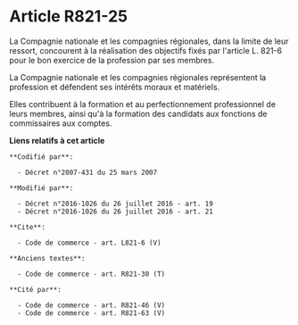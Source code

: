 # Article R821-25

La Compagnie nationale et les compagnies régionales, dans la limite de leur ressort, concourent à la réalisation des
objectifs fixés par l'article L. 821-6 pour le bon exercice de la profession par ses membres. 

La Compagnie nationale et les compagnies régionales représentent la profession et défendent ses intérêts moraux et
matériels. 

Elles contribuent à la formation et au perfectionnement professionnel de leurs membres, ainsi qu'à la formation des candidats
aux fonctions de commissaires aux comptes.

**Liens relatifs à cet article**

	**Codifié par**:

	  - Décret n°2007-431 du 25 mars 2007

	**Modifié par**:

	  - Décret n°2016-1026 du 26 juillet 2016 - art. 19
	  - Décret n°2016-1026 du 26 juillet 2016 - art. 21

	**Cite**:

	  - Code de commerce - art. L821-6 (V)

	**Anciens textes**:

	  - Code de commerce - art. R821-30 (T)

	**Cité par**:

	  - Code de commerce - art. R821-46 (V)
	  - Code de commerce - art. R821-63 (V)
